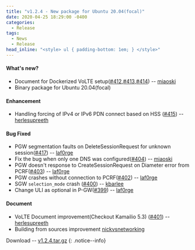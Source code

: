 ```yaml
---
title: "v1.2.4 - New package for Ubuntu 20.04(focal)"
date: 2020-04-25 18:29:00 -0400
categories:
  - Release
tags:
  - News
  - Release
head_inline: "<style> ul { padding-bottom: 1em; } </style>"
---
```


#### What's new?
- Document for Dockerized VoLTE setup([#412](https://github.com/open5gs/open5gs/pull/412),[#413](https://github.com/open5gs/open5gs/pull/413),[#414](https://github.com/open5gs/open5gs/pull/414)) -- [miaoski](https://github.com/miaoski)
- Binary package for Ubuntu 20.04(focal)

#### Enhancement
- Handling forcing of IPv4 or IPv6 PDN connect based on HSS ([#415](https://github.com/open5gs/open5gs/pull/415)) -- [herlesupreeth](https://github.com/herlesupreeth)

#### Bug Fixed
- PGW segmentation faults on DeleteSessionRequest for unknown session([#417](https://github.com/open5gs/open5gs/issues/417)) -- [laf0rge](https://github.com/laf0rge)
- Fix the bug when only one DNS was configured([#404](https://github.com/open5gs/open5gs/issues/404)) -- [miaoski](https://github.com/miaoski)
- PGW doesn't response to CreateSessionRequest on Diameter error from PCRF([#403](https://github.com/open5gs/open5gs/issues/403)) -- [laf0rge](https://github.com/laf0rge)
- PGW crashes without connection to PCRF([#402](https://github.com/open5gs/open5gs/issues/402)) -- [laf0rge](https://github.com/laf0rge)
- SGW `selection_mode` crash ([#400](https://github.com/open5gs/open5gs/issues/400)) -- [kbarlee](https://github.com/kbarlee)
- Change ULI as optional in P-GW([#399](https://github.com/open5gs/open5gs/issues/399)) -- [laf0rge](https://github.com/laf0rge)

#### Document
- VoLTE Document improvement(Checkout Kamailio 5.3) ([#401](https://github.com/open5gs/open5gs/pull/401)) -- [herlesupreeth](https://github.com/herlesupreeth)
- Building from sources improvement [nickvsnetworking](https://github.com/nickvsnetworking)


Download -- [v1.2.4.tar.gz](https://github.com/open5gs/open5gs/archive/v1.2.4.tar.gz)
{: .notice--info}
